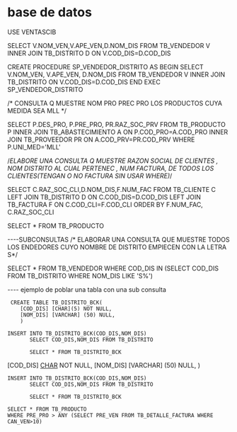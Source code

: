 base de datos
====

USE VENTASCIB

SELECT V.NOM_VEN,V.APE_VEN,D.NOM_DIS
FROM TB_VENDEDOR V INNER JOIN TB_DISTRITO D 
ON V.COD_DIS=D.COD_DIS

CREATE PROCEDURE SP_VENDEDOR_DISTRITO
AS
BEGIN
     SELECT V.NOM_VEN, V.APE_VEN, D.NOM_DIS
	 FROM TB_VENDEDOR V INNER JOIN TB_DISTRITO
	 ON V.COD_DIS=D.COD_DIS
END
EXEC SP_VENDEDOR_DISTRITO

/* CONSULTA Q MUESTRE NOM PRO PREC PRO LOS PRODUCTOS  CUYA MEDIDA SEA MLL 
*/

SELECT P.DES_PRO, P.PRE_PRO, PR.RAZ_SOC_PRV
FROM TB_PRODUCTO P INNER JOIN TB_ABASTECIMIENTO A
ON P.COD_PRO=A.COD_PRO
               INNER JOIN TB_PROVEEDOR PR
ON A.COD_PRV=PR.COD_PRV
WHERE P.UNI_MED='MLL'

/*ELABORE UNA CONSULTA Q MUESTRE RAZON SOCIAL DE CLIENTES , NOM DISTRITO AL CUAL PERTENEC , NUM FACTURA, DE TODOS LOS CLIENTES(TENGAN O NO FACTURA SIN USAR WHERE)*/

 
 SELECT C.RAZ_SOC_CLI,D.NOM_DIS,F.NUM_FAC
 FROM TB_CLIENTE C LEFT JOIN TB_DISTRITO D
 ON C.COD_DIS=D.COD_DIS
                      LEFT JOIN TB_FACTURA F
ON C.COD_CLI=F.COD_CLI
ORDER BY F.NUM_FAC, C.RAZ_SOC_CLI


SELECT * FROM TB_PRODUCTO

----SUBCONSULTAS
/* ELABORAR UNA CONSULTA QUE MUESTRE TODOS LOS ENDEDORES CUYO NOMBRE DE DISTRITO EMPIECEN CON LA LETRA S*/


SELECT * 
  FROM TB_VENDEDOR
WHERE COD_DIS  IN
 (SELECT COD_DIS FROM TB_DISTRITO WHERE NOM_DIS LIKE 'S%') 


 ---- ejemplo de poblar una tabla con una sub consulta

     CREATE TABLE TB_DISTRITO_BCK(
	    [COD_DIS] [CHAR](5) NOT NULL,
		[NOM_DIS] [VARCHAR] (50) NULL,
		)

	INSERT INTO TB_DISTRITO_BCK(COD_DIS,NOM_DIS)
		   SELECT COD_DIS,NOM_DIS FROM TB_DISTRITO

		   SELECT * FROM TB_DISTRITO_BCK
             
  [COD_DIS] [CHAR](5) NOT NULL,
		[NOM_DIS] [VARCHAR] (50) NULL,
		)

	INSERT INTO TB_DISTRITO_BCK(COD_DIS,NOM_DIS)
		   SELECT COD_DIS,NOM_DIS FROM TB_DISTRITO

		   SELECT * FROM TB_DISTRITO_BCK
        
    SELECT * FROM TB_PRODUCTO
	WHERE PRE_PRO > ANY (SELECT PRE_VEN FROM TB_DETALLE_FACTURA WHERE CAN_VEN>10)



